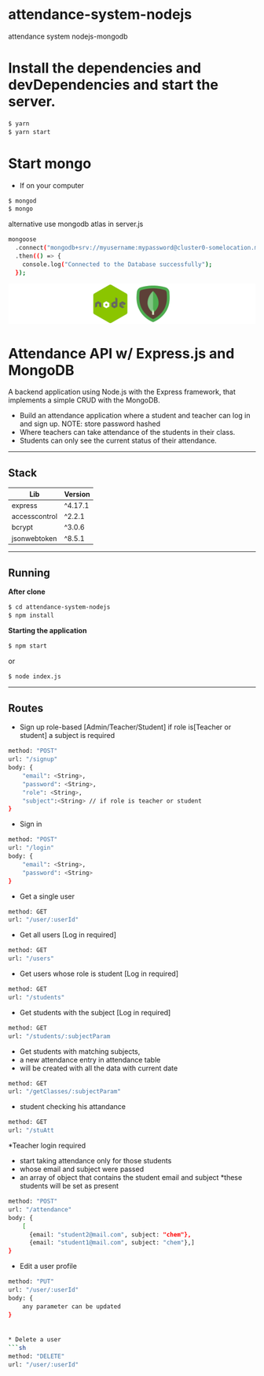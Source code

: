 # attendance-system-nodejs
attendance system nodejs-mongodb
# Install the dependencies and devDependencies and start the server.

```sh
$ yarn 
$ yarn start
```

# Start mongo

  - If on your computer

```sh 
$ mongod 
$ mongo
```
alternative use mongodb atlas
in server.js

```sh 
mongoose
  .connect("mongodb+srv://myusername:mypassword@cluster0-somelocation.mongodb.net/test?retryWrites=true&w=majority", { useNewUrlParser: true, useUnifiedTopology: true })
  .then(() => {
    console.log("Connected to the Database successfully");
  });
  ```
![](https://github.com/EduardoRotundaro/crud-api-express-mongo/blob/master/docs/images/01.png?raw=true)

# Attendance API w/ Express.js and MongoDB

A backend application using Node.js with the Express framework, that implements a simple CRUD with the MongoDB.
- Build an attendance application where a student and teacher can log in and sign up.
NOTE: store password hashed
-  Where teachers can take attendance of the students in their class.
-  Students can only see the current status of their attendance.

---

## Stack

| Lib | Version |
| ------ | ------ |
| express | ^4.17.1 |
| accesscontrol | ^2.2.1 |
| bcrypt | ^3.0.6 |
| jsonwebtoken | ^8.5.1 |

---

## Running

**After clone**

```sh
$ cd attendance-system-nodejs
$ npm install
```

**Starting the application**

```sh
$ npm start
```

or

```sh
$ node index.js
```

---

## Routes

* Sign up role-based [Admin/Teacher/Student] if role is[Teacher or student] a subject is required
```sh
method: "POST"
url: "/signup"
body: {
    "email": <String>,
    "password": <String>,
    "role": <String>, 
    "subject":<String> // if role is teacher or student
}
```

* Sign in
```sh
method: "POST"
url: "/login"
body: {
    "email": <String>,
    "password": <String>
}
```

* Get a single user
```sh
method: GET
url: "/user/:userId"
```

* Get all users [Log in required]
```sh
method: GET
url: "/users"
```

* Get users whose role is student [Log in required]
```sh
method: GET
url: "/students"
```

* Get students with the subject [Log in required]
```sh
method: GET
url: "/students/:subjectParam
```
* Get students with matching subjects, 
* a new attendance entry in attendance table
* will be created with all the data with current date
```sh
method: GET
url: "/getClasses/:subjectParam"
```
* student checking his attandance
```sh
method: GET
url: "/stuAtt
```
*Teacher login required
* start taking attendance only for those students 
* whose email and subject were passed
* an array of object that contains the student email and subject
*these students will be set as present
```sh
method: "POST"
url: "/attendance"
body: {
    [
      {email: "student2@mail.com", subject: "chem"},
      {email: "student1@mail.com", subject: "chem"},]
}
```

* Edit a user profile
```sh
method: "PUT"
url: "/user/:userId"
body: {
    any parameter can be updated
}


* Delete a user
```sh
method: "DELETE"
url: "/user/:userId"
```

